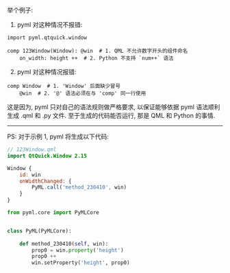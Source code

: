 举个例子:

1. pyml 对这种情况不报错:

```pyml
import pyml.qtquick.window

comp 123Window(Window): @win  # 1. QML 不允许数字开头的组件命名
    on_width: height ++  # 2. Python 不支持 `num++` 语法
```

2. pyml 对这种情况报错:

```pyml
comp Window  # 1. 'Window' 后面缺少冒号
    @win  # 2. '@' 语法必须在与 'comp' 同一行使用
```

这是因为, pyml 只对自己的语法规则做严格要求, 以保证能够依据 pyml 语法顺利生成 .qml 和 .py 文件. 至于生成的代码能否运行, 那是 QML 和 Python 的事情.

--------------------------------------------------------------------------------

PS: 对于示例 1, pyml 将生成以下代码:

```qml
// 123Window.qml
import QtQuick.Window 2.15

Window {
    id: win
    onWidthChanged: {
        PyML.call('method_230410', win)
    }
}

```

```python
from pyml.core import PyMLCore


class PyML(PyMLCore):
    
    def method_230410(self, win):
        prop0 = win.property('height')
        prop0 ++
        win.setProperty('height', prop0)

```
